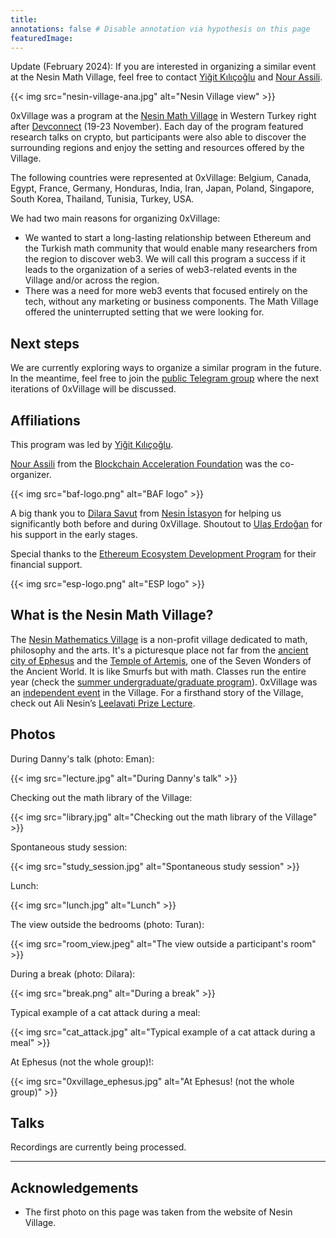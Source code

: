 ```yaml
---
title:
annotations: false # Disable annotation via hypothesis on this page
featuredImage:
---
```


Update (February 2024): If you are interested in organizing a similar event at the Nesin Math Village, feel free to contact [Yiğit Kılıçoğlu](https://yigitkilicoglu.com) and [Nour Assili](https://nourassili.com/).

{{< img src="nesin-village-ana.jpg" alt="Nesin Village view" >}}

0xVillage was a program at the [Nesin Math Village](https://nesinkoyleri.org/en/main-page/) in Western Turkey right after [Devconnect](https://devconnect.org) (19-23 November). Each day of the program featured research talks on crypto, but participants were also able to discover the surrounding regions and enjoy the setting and resources offered by the Village.

The following countries were represented at 0xVillage: Belgium, Canada, Egypt, France, Germany, Honduras, India, Iran, Japan, Poland, Singapore, South Korea, Thailand, Tunisia, Turkey, USA.

We had two main reasons for organizing 0xVillage:
* We wanted to start a long-lasting relationship between Ethereum and the Turkish math community that would enable many researchers from the region to discover web3. We will call this program a success if it leads to the organization of a series of web3-related events in the Village and/or across the region.
* There was a need for more web3 events that focused entirely on the tech, without any marketing or business components. The Math Village offered the uninterrupted setting that we were looking for.

## Next steps
We are currently exploring ways to organize a similar program in the future. In the meantime, feel free to join the [public Telegram group](https://t.me/+u6Mfogc8KtI0NWEx) where the next iterations of 0xVillage will be discussed.

## Affiliations

This program was led by [Yiğit Kılıçoğlu](https://yigitkilicoglu.com).

[Nour Assili](https://nourassili.com/) from the [Blockchain Acceleration Foundation](https://www.blockchainacceleration.org/) was the co-organizer.

{{< img src="baf-logo.png" alt="BAF logo" >}}

A big thank you to [Dilara Savut](https://www.holocene-ex.com/dilarasavut) from [Nesin İstasyon](https://en.nesinistasyon.org/) for helping us significantly both before and during 0xVillage. Shoutout to [Ulaş Erdoğan](https://0xulas.eth.limo/) for his support in the early stages.

Special thanks to the [Ethereum Ecosystem Development Program](https://esp.ethereum.foundation/) for their financial support.

{{< img src="esp-logo.png" alt="ESP logo" >}}

## What is the Nesin Math Village?

The [Nesin Mathematics Village](https://nesinkoyleri.org/en/main-page/) is a non-profit village dedicated to math, philosophy and the arts. It's a picturesque place not far from the [ancient city of Ephesus](https://en.wikipedia.org/wiki/Ephesus) and the [Temple of Artemis](https://en.wikipedia.org/wiki/Temple_of_Artemis), one of the Seven Wonders of the Ancient World. It is like Smurfs but with math. Classes run the entire year (check the [summer undergraduate/graduate program](https://nesinkoyleri.org/en/events/2023-nmk-undergraduate-and-graduate-summer-camp/)). 0xVillage was an [independent event](https://nesinkoyleri.org/en/organise-an-event/) in the Village. For a firsthand story of the Village, check out Ali Nesin’s [Leelavati Prize Lecture](https://www.youtube.com/watch?v=XI4RwMmLQHQ).


## Photos

During Danny's talk (photo: Eman):

{{< img src="lecture.jpg" alt="During Danny's talk" >}}

Checking out the math library of the Village:

{{< img src="library.jpg" alt="Checking out the math library of the Village" >}}

Spontaneous study session:

{{< img src="study_session.jpg" alt="Spontaneous study session" >}}

Lunch:

{{< img src="lunch.jpg" alt="Lunch" >}}

The view outside the bedrooms (photo: Turan):

{{< img src="room_view.jpeg" alt="The view outside a participant's room" >}}

During a break (photo: Dilara):

{{< img src="break.png" alt="During a break" >}}

Typical example of a cat attack during a meal:

{{< img src="cat_attack.jpg" alt="Typical example of a cat attack during a meal" >}}

At Ephesus (not the whole group)!:

{{< img src="0xvillage_ephesus.jpg" alt="At Ephesus! (not the whole group)" >}}


## Talks
Recordings are currently being processed.


---

## Acknowledgements
* The first photo on this page was taken from the website of Nesin Village.
